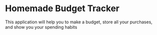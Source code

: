# Homemade Budget Tracker

<p>
  This application will help you to make a budget, store all your purchases, and show you your spending habits
</p>

